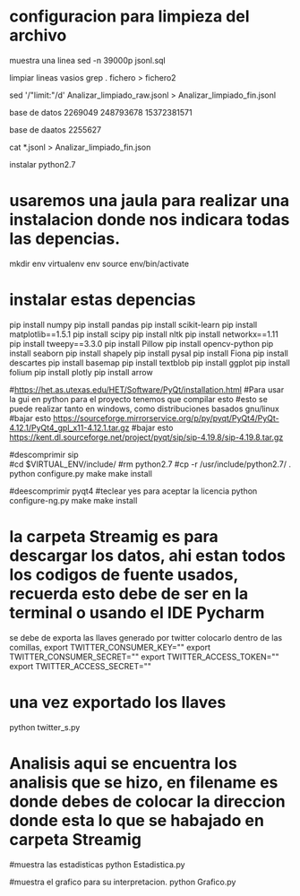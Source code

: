 # configuracion para limpieza del archivo

muestra una linea sed -n 39000p jsonl.sql

limpiar lineas vasios grep . fichero > fichero2

sed '/\"limit:\"/d' Analizar_limpiado_raw.jsonl  > Analizar_limpiado_fin.jsonl

base  de datos 2269049   248793678 15372381571

base de daatos 2255627

cat *.jsonl > Analizar_limpiado_fin.json

instalar python2.7 

# usaremos una jaula para realizar una instalacion donde nos indicara todas las depencias.
mkdir env
virtualenv env
source env/bin/activate

# instalar estas depencias

pip install numpy
pip install pandas
pip install scikit-learn
pip install matplotlib==1.5.1
pip install scipy
pip install nltk
pip install networkx==1.11
pip install tweepy==3.3.0
pip install Pillow
pip install opencv-python
pip install seaborn
pip install shapely
pip install pysal
pip install Fiona
pip install descartes
pip install basemap
pip install textblob
pip install ggplot
pip install folium
pip install plotly
pip install arrow

#https://het.as.utexas.edu/HET/Software/PyQt/installation.html 
#Para usar la gui en python para el proyecto tenemos que compilar esto
#esto se puede realizar tanto en windows, como distribuciones basados gnu/linux
#bajar esto https://sourceforge.mirrorservice.org/p/py/pyqt/PyQt4/PyQt-4.12.1/PyQt4_gpl_x11-4.12.1.tar.gz
#bajar esto  https://kent.dl.sourceforge.net/project/pyqt/sip/sip-4.19.8/sip-4.19.8.tar.gz

#descomprimir sip <br>
#cd $VIRTUAL_ENV/include/
#rm python2.7
#cp -r /usr/include/python2.7/ .
python configure.py
make
make install

#deescomprimir pyqt4
#teclear yes para aceptar la licencia
python configure-ng.py
make
make install


# la carpeta Streamig es para descargar los datos, ahi estan todos los codigos de fuente usados, recuerda esto debe de ser en la terminal o usando el IDE Pycharm
se debe de exporta las llaves generado por twitter colocarlo dentro de las comillas, 
export TWITTER_CONSUMER_KEY=""
export TWITTER_CONSUMER_SECRET=""
export TWITTER_ACCESS_TOKEN=""
export TWITTER_ACCESS_SECRET=""
# una vez exportado los llaves 
python twitter_s.py


# Analisis aqui se encuentra los analisis que se hizo, en filename es donde debes de colocar la direccion donde esta lo que se habajado en carpeta Streamig

#muestra las estadisticas
python  Estadistica.py

#muestra el grafico para su interpretacion.
python Grafico.py
